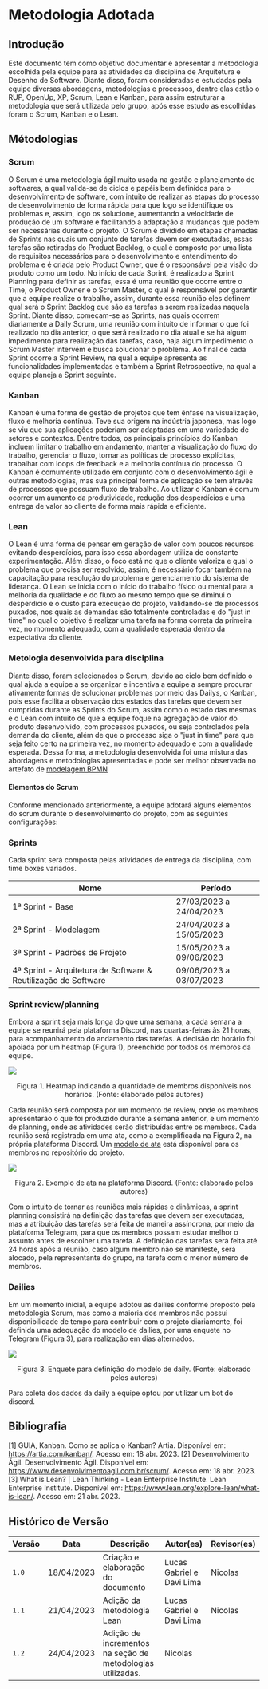 # Metodologia Adotada

## Introdução

Este documento tem como objetivo documentar e apresentar a metodologia escolhida pela
equipe para as atividades da disciplina de Arquitetura e Desenho de Software. Diante disso, foram consideradas e
estudadas pela equipe diversas abordagens, metodologias e processos, dentre elas estão o RUP, OpenUp, XP, Scrum, Lean e
Kanban, para assim estruturar a metodologia que será utilizada pelo grupo, após esse estudo as escolhidas foram o Scrum,
Kanban e o Lean.

## Métodologias

### Scrum

O Scrum é uma metodologia ágil muito usada na gestão e planejamento de softwares, a qual
valida-se de ciclos e papéis bem definidos para o desenvolvimento de software, com intuito de realizar as etapas do
processo de desenvolvimento de forma rápida para que logo se identifique os problemas e, assim, logo os solucione,
aumentando a velocidade de produção de um software e facilitando a adaptação a mudanças que podem ser necessárias
durante o projeto. O Scrum é dividido em etapas chamadas de Sprints nas quais um conjunto de tarefas devem ser
executadas, essas tarefas são retiradas do Product Backlog, o qual é composto por uma lista de requisitos necessários
para o desenvolvimento e entendimento do problema e é criada pelo Product Owner, que é o responsável pela visão do
produto como um todo. No início de cada Sprint, é realizado a Sprint Planning para definir as tarefas, essa é uma
reunião que ocorre entre o Time, o Product Owner e o Scrum Master, o qual é responsável por garantir que a equipe
realize o trabalho, assim, durante essa reunião eles definem qual será o Sprint Backlog que são as tarefas a serem
realizadas naquela Sprint. Diante disso, começam-se as Sprints, nas quais ocorrem diariamente a Daily Scrum, uma reunião
com intuito de informar o que foi realizado no dia anterior, o que será realizado no dia atual e se há algum impedimento
para realização das tarefas, caso, haja algum impedimento o Scrum Master intervém e busca solucionar o problema. Ao
final de cada Sprint ocorre a Sprint Review, na qual a equipe apresenta as funcionalidades implementadas e também a
Sprint Retrospective, na qual a equipe planeja a Sprint seguinte.

### Kanban

Kanban é uma forma de gestão de projetos que tem ênfase na visualização, fluxo e melhoria
contínua. Teve sua origem na indústria japonesa, mas logo se viu que sua aplicações poderiam ser adaptadas em uma
variedade de setores e contextos. Dentre todos, os principais princípios do Kanban incluem limitar o trabalho em
andamento, manter a visualização do fluxo do trabalho, gerenciar o fluxo, tornar as políticas de processo explícitas,
trabalhar com loops de feedback e a melhoria contínua do processo. O Kanban é comumente utilizado em conjunto com o
desenvolvimento ágil e outras metodologias, mas sua principal forma de aplicação se tem através de processos que possuam
fluxo de trabalho. Ao utilizar o Kanban é comum ocorrer um aumento da produtividade, redução dos desperdícios e uma
entrega de valor ao cliente de forma mais rápida e eficiente.

### Lean

O Lean é uma forma de pensar em geração de valor com poucos recursos evitando desperdícios,
para isso essa abordagem utiliza de constante experimentação. Além disso, o foco está no que o cliente valoriza e qual o
problema que precisa ser resolvido, assim, é necessário focar também na capacitação para resolução do problema e
gerenciamento do sistema de liderança. O Lean se inicia com o início do trabalho físico ou mental para a melhoria da
qualidade e do fluxo ao mesmo tempo que se diminui o desperdício e o custo para execução do projeto, validando-se de
processos puxados, nos quais as demandas são totalmente controladas e do "just in time" no qual o objetivo é realizar
uma tarefa na forma correta da primeira vez, no momento adequado, com a qualidade esperada dentro da expectativa do
cliente.

### Metologia desenvolvida para disciplina

Diante disso, foram selecionados o Scrum, devido ao ciclo bem definido o qual ajuda a
equipe a se organizar e incentiva a equipe a sempre procurar ativamente formas de solucionar problemas por meio das
Dailys, o Kanban, pois esse facilita a observação dos estados das tarefas que devem ser cumpridas durante as Sprints do
Scrum, assim como o estado das mesmas e o Lean com intuito de que a equipe foque na agregação de valor do produto
desenvolvido, com processos puxados, ou seja controlados pela demanda do cliente, além de que o processo siga o "just in
time" para que seja feito certo na primeira vez, no momento adequado e com a qualidade esperada.
Dessa forma, a metodologia desenvolvida foi uma mistura das abordagens e metodologias apresentadas e pode ser melhor
observada no artefato de [modelagem BPMN](../1.Base/1.2.2.ModelagemBPMN.md)

#### Elementos do Scrum

Conforme mencionado anteriormente, a equipe adotará alguns elementos do scrum durante o desenvolvimento do projeto, com
as seguintes configurações:

### Sprints

Cada sprint será composta pelas atividades de entrega da disciplina, com time boxes variados.

| Nome                                                           | Período                 |
|----------------------------------------------------------------|-------------------------|
| 1ª Sprint - Base                                               | 27/03/2023 a 24/04/2023 |
| 2ª Sprint - Modelagem                                          | 24/04/2023 a 15/05/2023 |
| 3ª Sprint - Padrões de Projeto                                 | 15/05/2023 a 09/06/2023 |
| 4ª Sprint - Arquitetura de Software & Reutilização de Software | 09/06/2023 a 03/07/2023 |

### Sprint review/planning

Embora a sprint seja mais longa do que uma semana, a cada semana a equipe se reunirá pela
plataforma Discord, nas quartas-feiras às 21 horas, para acompanhamento do andamento das tarefas. A decisão do horário
foi apoiada por um heatmap (Figura 1), preenchido por todos os membros da equipe.

![](assets/metodologia-heatmap.png)
<div style="text-align: center"> Figura 1. Heatmap indicando a quantidade de membros disponíveis nos horários. 
(Fonte: elaborado pelos autores) </div>

Cada reunião será composta por um momento de review, onde os membros apresentarão o que foi produzido durante a semana
anterior, e um momento de planning, onde as atividades serão distribuídas entre os membros. Cada reunião será registrada
em uma ata, como a exemplificada na Figura 2, na própria plataforma Discord.
Um [modelo de ata](./Planejamento/ModelosArtefatos/modelo_ata.md) está disponível para os membros no repositório do
projeto.

![](assets/metodologia-exemplo-ata.png)
<div style="text-align: center"> Figura 2. Exemplo de ata na plataforma Discord. 
(Fonte: elaborado pelos autores) </div>

Com o intuito de tornar as reuniões mais rápidas e dinâmicas, a sprint planning consistirá na definição das tarefas que
devem ser executadas, mas a atribuição das tarefas será feita de maneira assíncrona, por meio da plataforma Telegram,
para que os membros possam estudar melhor o assunto antes de escolher uma tarefa. A definição das tarefas será feita até
24 horas após a reunião, caso algum membro não se manifeste, será alocado, pela representante do grupo, na tarefa com o
menor número de membros.

### Dailies

Em um momento inicial, a equipe adotou as dailies conforme proposto pela metodologia Scrum, mas como a maioria dos
membros não possui disponibilidade de tempo para contribuir com o projeto diariamente, foi definida uma adequação do
modelo de dailies, por uma enquete no Telegram (Figura 3), para realização em dias alternados.

![](assets/metodologias-dailies.png)
<div style="text-align: center"> Figura 3. Enquete para definição do modelo de daily. (Fonte: elaborado pelos autores) </div>

Para coleta dos dados da daily a equipe optou por utilizar um bot do discord.

## Bibliografia

[1] GUIA, Kanban. Como se aplica o Kanban? Artia. Disponível em: <https://artia.com/kanban/>. Acesso em: 18 abr. 2023.
[2] Desenvolvimento Ágil. Desenvolvimento Ágil. Disponível em: <https://www.desenvolvimentoagil.com.br/scrum/>. Acesso
em: 18 abr. 2023.
[3] What is Lean? | Lean Thinking - Lean Enterprise Institute. Lean Enterprise Institute. Disponível
em: <https://www.lean.org/explore-lean/what-is-lean/>. Acesso em: 21 abr. 2023.

## Histórico de Versão

| Versão | Data       | Descrição                                                  | Autor(es)                 | Revisor(es) |
|--------|------------|------------------------------------------------------------|---------------------------|-------------|
| `1.0`  | 18/04/2023 | Criação e elaboração do documento                          | Lucas Gabriel e Davi Lima | Nicolas     |
| `1.1`  | 21/04/2023 | Adição da metodologia Lean                                 | Lucas Gabriel e Davi Lima | Nicolas     |
| `1.2`  | 24/04/2023 | Adição de incrementos na seção de metodologias utilizadas. | Nicolas                   |             |